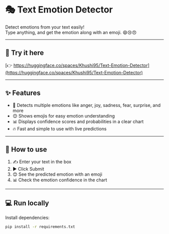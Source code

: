 # 🎭 Text Emotion Detector

Detect emotions from your text easily!  
Type anything, and get the emotion along with an emoji. 😄😢😠

---

## 🚀 Try it here

[👉 https://huggingface.co/spaces/Khushi95/Text-Emotion-Detector](https://huggingface.co/spaces/Khushi95/Text-Emotion-Detector)

---

## ✨ Features

- 🧠 Detects multiple emotions like anger, joy, sadness, fear, surprise, and more  
- 😊 Shows emojis for easy emotion understanding  
- 📊 Displays confidence scores and probabilities in a clear chart  
- 🔥 Fast and simple to use with live predictions

---

## 📝 How to use

1. ✍️ Enter your text in the box  
2. ▶️ Click Submit  
3. 😊 See the predicted emotion with an emoji  
4. 📊 Check the emotion confidence in the chart

---

## 💻 Run locally

Install dependencies:

```bash
pip install -r requirements.txt
